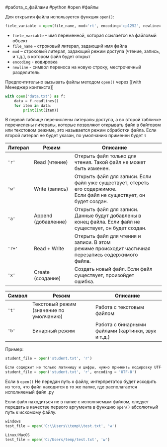 #работа_с_файлами #python #open #файлы

Для открытия файла используется функция `open()`:
```python
fiele_variable = open(file_name, mod='rt', encoding='cp1252', newline='')
```
- `fiele_variable` – имя переменной, которая ссылается на файловый объект
- `file_name` – строковый литерал, задающий имя файла
- `mod` – строковый литерал, задающий режим доступа (чтение, запись, и т.д.), в котором файл будет открыт
- `encoding` - кодировка
- `newline` - символ переноса на новую строку, местрочечный разделитель

Предпочтительно вызывать файлы методом `open()` через [[with Менеджер контекста]]
```python
with open('data.txt') as f:
    data = f.readlines()
    for item in data:
	    print(int(item))
```
В первой таблице перечислены литералы доступа, а во второй табличке перечислены литералы, которые позволяют открывать файл в байтовом или текстовом режиме, это называется режим обработки файла. Если второй литерал не будет указан, по умолчанию применен будет `t`

| Литерал | Режим               | Описание                                                                                                                  |     |
| ------- | ------------------- | ------------------------------------------------------------------------------------------------------------------------- | --- |
| `'r'`   | Read (чтение)       | Открыть файл только для чтения. Такой файл не может быть изменен.                                                         |     |
| `'w'`   | Write (запись)      | Открыть файл для записи. Если файл уже существует, стереть его содержимое.  <br>Если файл не существует, он будет создан. |     |
| `'a'`   | Append (добавление) | Открыть файл для записи. Данные будут добавлены в конец файла. Если файл не существует, он будет создан.                  |     |
| `'r+'`  | Read + Write        | Открыть файл для чтения и записи. В этом режиме происходит частичная перезапись содержимого файла.                        |     |
| `'x'`   | Create (создание)   | Создать новый файл. Если файл существует, произойдет ошибка.                                                              |     |

|Символ|Режим|Описание|
|---|---|---|
|`'t'`|Текстовый режим (значение по умолчанию)|Работа с текстовым файлом|
|`'b'`|Бинарный режим|Работа с бинарными файлами (картинки, звук и т.д.)|
Пример:
```python
student_file = open('student.txt', 'r')

Ecли содержит не только латиницу и цифры, нужно применть кодировку UTF-8
student_file = open('student.txt', 'r', encoding = 'UTF-8')
```
Если в `open()` Не передан путь к файлу, интерпретатор будет исходить из того, что файл находится в то же папке, где располагается исполняемый файл .py

Если файл находиться не в папке с исполняемым файлом, следует передать в качестве первого аргумента в функцию `open()` абсолютный путь к искомому файлу.
```python
windows
test_file = open('C:\\Users\\temp\\test.txt', 'w')

Linux/MacOS
test_file = open('C:/Users/temp/test.txt', 'w')
```